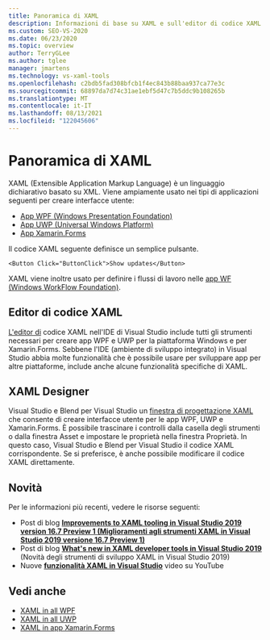 ```yaml
---
title: Panoramica di XAML
description: Informazioni di base su XAML e sull'editor di codice XAML e finestra di progettazione XAML strumenti in Visual Studio.
ms.custom: SEO-VS-2020
ms.date: 06/23/2020
ms.topic: overview
author: TerryGLee
ms.author: tglee
manager: jmartens
ms.technology: vs-xaml-tools
ms.openlocfilehash: c2bdb5fad308bfcb1f4ec843b88baa937ca77e3c
ms.sourcegitcommit: 68897da7d74c31ae1ebf5d47c7b5ddc9b108265b
ms.translationtype: MT
ms.contentlocale: it-IT
ms.lasthandoff: 08/13/2021
ms.locfileid: "122045606"
---
```

# <a name="overview-of-xaml"></a>Panoramica di XAML

XAML (Extensible Application Markup Language) è un linguaggio dichiarativo basato su XML. Viene ampiamente usato nei tipi di applicazioni seguenti per creare interfacce utente:

- [App WPF (Windows Presentation Foundation)](/dotnet/framework/wpf/advanced/xaml-in-wpf)
- [App UWP (Universal Windows Platform)](/windows/uwp/xaml-platform/xaml-overview)
- [App Xamarin.Forms](/xamarin/xamarin-forms/xaml/)

Il codice XAML seguente definisce un semplice pulsante.

```xaml
<Button Click="ButtonClick">Show updates</Button>
```

XAML viene inoltre usato per definire i flussi di lavoro nelle [app WF (Windows WorkFlow Foundation)](/dotnet/framework/windows-workflow-foundation/serializing-workflows-and-activities-to-and-from-xaml).

## <a name="xaml-code-editor"></a>Editor di codice XAML

[L'editor di](xaml-code-editor.md) codice XAML nell'IDE di Visual Studio include tutti gli strumenti necessari per creare app WPF e UWP per la piattaforma Windows e per Xamarin.Forms. Sebbene l'IDE (ambiente di sviluppo integrato) in Visual Studio abbia molte funzionalità che è possibile usare per sviluppare app per altre piattaforme, include anche alcune funzionalità specifiche di XAML.

## <a name="xaml-designer"></a>XAML Designer

Visual Studio e Blend per Visual Studio un [finestra di progettazione XAML](creating-a-ui-by-using-xaml-designer-in-visual-studio.md) che consente di creare interfacce utente per le app WPF, UWP e Xamarin.Forms. È possibile trascinare i controlli dalla casella degli strumenti o dalla finestra Asset e impostare le proprietà nella finestra Proprietà. In questo caso, Visual Studio e Blend per Visual Studio il codice XAML corrispondente. Se si preferisce, è anche possibile modificare il codice XAML direttamente.

## <a name="whats-new"></a>Novità

Per le informazioni più recenti, vedere le risorse seguenti:

- Post di blog **[Improvements to XAML tooling in Visual Studio 2019 version 16.7 Preview 1 (Miglioramenti agli strumenti XAML in Visual Studio 2019 versione 16.7 Preview 1)](https://devblogs.microsoft.com/visualstudio/improvements-to-xaml-tooling-in-visual-studio-2019-version-16-7-preview-1/)**
- Post di blog **[What's new in XAML developer tools in Visual Studio 2019](https://devblogs.microsoft.com/visualstudio/whats-new-in-xaml-developer-tools-in-visual-studio-2019-for-wpf-uwp/)** (Novità degli strumenti di sviluppo XAML in Visual Studio 2019)
- Nuove **[funzionalità XAML in Visual Studio](https://youtu.be/yI9OyA4ZM2E)** video su YouTube

## <a name="see-also"></a>Vedi anche

- [XAML in all WPF](/dotnet/framework/wpf/advanced/xaml-in-wpf)
- [XAML in all UWP](/windows/uwp/xaml-platform/xaml-overview)
- [XAML in app Xamarin.Forms](/xamarin/xamarin-forms/xaml/)
